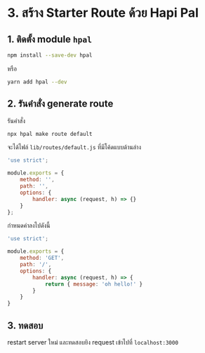 # 3. สร้าง Starter Route ด้วย Hapi Pal

## 1. ติดตั้ง module `hpal`

```bash
npm install --save-dev hpal
```

หรือ 

```bash
yarn add hpal --dev
```

## 2. รันคำสั่ง generate route 

รันคำสั่ง 

```bash
npx hpal make route default
```

จะได้ไฟล์ `lib/routes/default.js` ที่มีโค้ดแบบด้านล่าง 

```js
'use strict';

module.exports = {
    method: '',
    path: '',
    options: {
        handler: async (request, h) => {}
    }
};
```

กำหนดค่าลงไปดังนี้ 

```js
'use strict';

module.exports = {
    method: 'GET',
    path: '/',
    options: {
        handler: async (request, h) => {
            return { message: 'oh hello!' }
        }
    }
}
```

## 3. ทดสอบ

restart server ใหม่ และทดสอบยิง request เข้าไปที่ `localhost:3000`